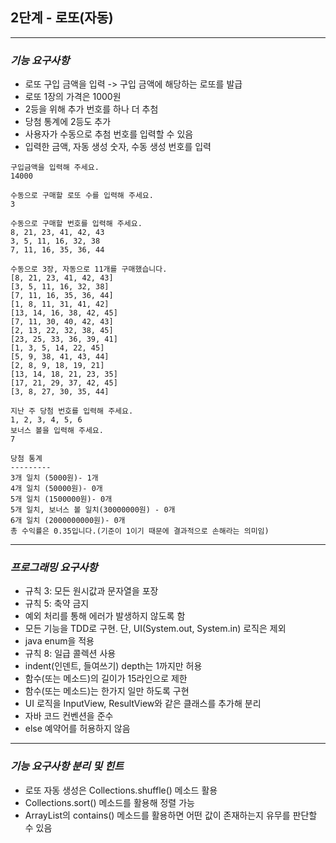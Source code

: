 ## 2단계 - 로또(자동)

---
### *기능 요구사항*
* 로또 구입 금액을 입력 -> 구입 금액에 해당하는 로또를 발급
* 로또 1장의 가격은 1000원
* 2등을 위해 추가 번호를 하나 더 추첨
* 당첨 통계에 2등도 추가
* 사용자가 수동으로 추첨 번호를 입력할 수 있음
* 입력한 금액, 자동 생성 숫자, 수동 생성 번호를 입력

```shell
구입금액을 입력해 주세요.
14000

수동으로 구매할 로또 수를 입력해 주세요.
3

수동으로 구매할 번호를 입력해 주세요.
8, 21, 23, 41, 42, 43
3, 5, 11, 16, 32, 38
7, 11, 16, 35, 36, 44

수동으로 3장, 자동으로 11개를 구매했습니다.
[8, 21, 23, 41, 42, 43]
[3, 5, 11, 16, 32, 38]
[7, 11, 16, 35, 36, 44]
[1, 8, 11, 31, 41, 42]
[13, 14, 16, 38, 42, 45]
[7, 11, 30, 40, 42, 43]
[2, 13, 22, 32, 38, 45]
[23, 25, 33, 36, 39, 41]
[1, 3, 5, 14, 22, 45]
[5, 9, 38, 41, 43, 44]
[2, 8, 9, 18, 19, 21]
[13, 14, 18, 21, 23, 35]
[17, 21, 29, 37, 42, 45]
[3, 8, 27, 30, 35, 44]

지난 주 당첨 번호를 입력해 주세요.
1, 2, 3, 4, 5, 6
보너스 볼을 입력해 주세요.
7

당첨 통계
---------
3개 일치 (5000원)- 1개
4개 일치 (50000원)- 0개
5개 일치 (1500000원)- 0개
5개 일치, 보너스 볼 일치(30000000원) - 0개
6개 일치 (2000000000원)- 0개
총 수익률은 0.35입니다.(기준이 1이기 때문에 결과적으로 손해라는 의미임)
```


---
### *프로그래밍 요구사항*
* 규칙 3: 모든 원시값과 문자열을 포장
* 규칙 5: 축약 금지
* 예외 처리를 통해 에러가 발생하지 않도록 함
* 모든 기능을 TDD로 구현. 단, UI(System.out, System.in) 로직은 제외
* java enum을 적용
* 규칙 8: 일급 콜렉션 사용
* indent(인덴트, 들여쓰기) depth는 1까지만 허용
* 함수(또는 메소드)의 길이가 15라인으로 제한
* 함수(또는 메소드)는 한가지 일만 하도록 구현
* UI 로직을 InputView, ResultView와 같은 클래스를 추가해 분리
* 자바 코드 컨벤션을 준수
* else 예약어를 허용하지 않음

---
### *기능 요구사항 분리 및 힌트*
* 로또 자동 생성은 Collections.shuffle() 메소드 활용
* Collections.sort() 메소드를 활용해 정렬 가능
* ArrayList의 contains() 메소드를 활용하면 어떤 값이 존재하는지 유무를 판단할 수 있음
